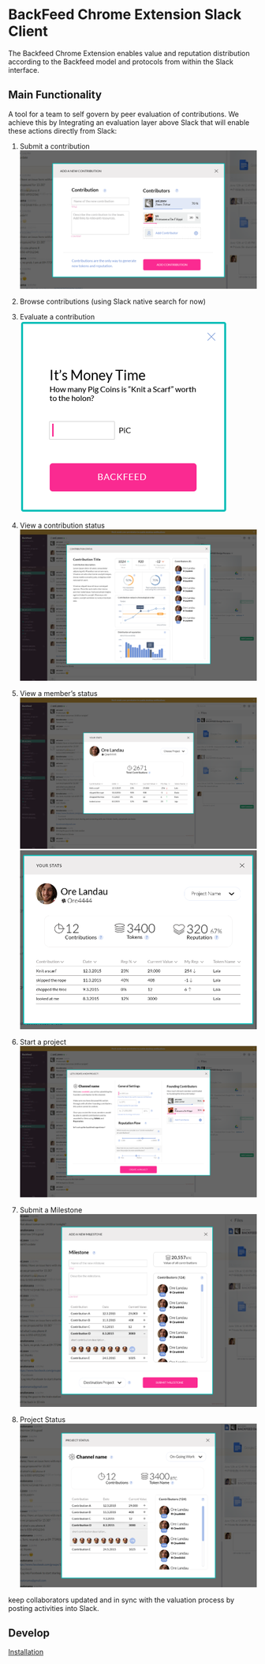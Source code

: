 
# BackFeed Chrome Extension Slack Client

The Backfeed Chrome Extension enables value and reputation distribution according to the Backfeed model and protocols from within the Slack interface. 

## Main Functionality
A tool for a team to self govern by peer evaluation of contributions.
We achieve this by Integrating an evaluation layer above Slack that will enable these actions directly from Slack:

1. Submit a contribution  
![in the making](assets/screens/new-contribution.png)
  
2. Browse contributions (using Slack native search for now)

3. Evaluate a contribution
![in the making](assets/screens/new-evaluation.png)
  
4. View a contribution status
![in the making](assets/screens/contribution-status.png)

5. View a member’s status
![in the making](assets/screens/user-member-status-pre-selection.png)
![in the making](assets/screens/user-member-status-selected.png)

6. Start a project
![in the making](assets/screens/new-project.png)

7. Submit a Milestone
![in the making](assets/screens/new-milestone.png)

8. Project Status
![in the making](assets/screens/project-status.png)

keep collaborators updated and in sync with the valuation process by posting activities into Slack.

 
## Develop
  
  <a href="/install.md">Installation</a>